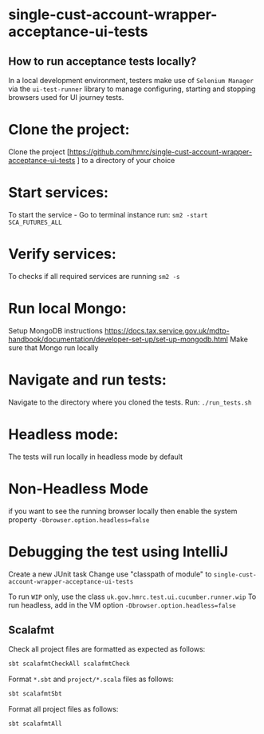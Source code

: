 # single-cust-account-wrapper-acceptance-ui-tests

How to run acceptance tests locally?
-----------------------------------

In a local development environment, testers make use of `Selenium Manager` via the `ui-test-runner` library to manage configuring, starting and stopping browsers used for UI journey tests.

# Clone the project:

Clone the project [https://github.com/hmrc/single-cust-account-wrapper-acceptance-ui-tests ] to a directory of your choice

# Start services:

To start the service - Go to terminal instance run: `sm2 -start SCA_FUTURES_ALL`

# Verify services:

To checks if all required services are running `sm2 -s`

# Run local Mongo:

Setup MongoDB instructions https://docs.tax.service.gov.uk/mdtp-handbook/documentation/developer-set-up/set-up-mongodb.html
Make sure that Mongo run locally

# Navigate and run tests:

Navigate to the directory where you cloned the tests. Run: `./run_tests.sh`

# Headless mode:

The tests will run locally in headless mode by default

# Non-Headless Mode

if you want to see the running browser locally then enable the system property `-Dbrowser.option.headless=false`

# Debugging the test using IntelliJ

Create a new JUnit task
Change use "classpath of module" to `single-cust-account-wrapper-acceptance-ui-tests`

To run `WIP` only, use the class `uk.gov.hmrc.test.ui.cucumber.runner.wip`
To run headless, add in the VM option
`-Dbrowser.option.headless=false`



## Scalafmt

Check all project files are formatted as expected as follows:

```bash
sbt scalafmtCheckAll scalafmtCheck
```

Format `*.sbt` and `project/*.scala` files as follows:

```bash
sbt scalafmtSbt
```

Format all project files as follows:

```bash
sbt scalafmtAll
```

